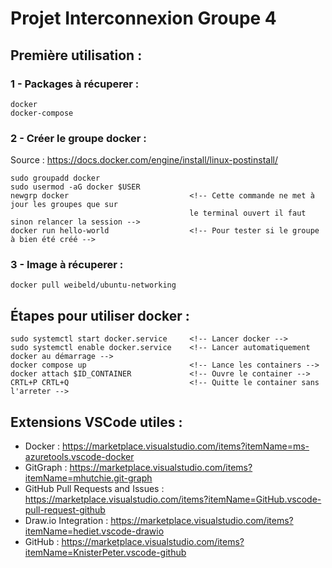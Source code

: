 # Projet Interconnexion Groupe 4

## Première utilisation :

### 1 - Packages à récuperer :
    docker
    docker-compose

### 2 - Créer le groupe docker :
Source : https://docs.docker.com/engine/install/linux-postinstall/

    sudo groupadd docker
    sudo usermod -aG docker $USER
    newgrp docker                           <!-- Cette commande ne met à jour les groupes que sur
                                            le terminal ouvert il faut sinon relancer la session -->
    docker run hello-world                  <!-- Pour tester si le groupe à bien été créé -->

### 3 - Image à récuperer :
    docker pull weibeld/ubuntu-networking

## Étapes pour utiliser docker : 
    sudo systemctl start docker.service     <!-- Lancer docker -->
    sudo systemctl enable docker.service    <!-- Lancer automatiquement docker au démarrage -->
    docker compose up                       <!-- Lance les containers -->
    docker attach $ID_CONTAINER             <!-- Ouvre le container -->
    CRTL+P CRTL+Q                           <!-- Quitte le container sans l'arreter -->

## Extensions VSCode utiles :
  - Docker : https://marketplace.visualstudio.com/items?itemName=ms-azuretools.vscode-docker
  - GitGraph : https://marketplace.visualstudio.com/items?itemName=mhutchie.git-graph
  - GitHub Pull Requests and Issues : https://marketplace.visualstudio.com/items?itemName=GitHub.vscode-pull-request-github
  - Draw.io Integration : https://marketplace.visualstudio.com/items?itemName=hediet.vscode-drawio
  - GitHub : https://marketplace.visualstudio.com/items?itemName=KnisterPeter.vscode-github